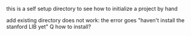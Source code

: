 this is a self setup directory to see how to initialize a project by hand

add existing directory does not work: the error goes "haven't install the stanford LIB yet"
Q how to install?
